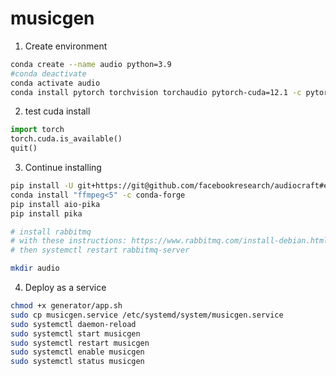 # musicgen

1. Create environment
```bash
conda create --name audio python=3.9
#conda deactivate
conda activate audio
conda install pytorch torchvision torchaudio pytorch-cuda=12.1 -c pytorch -c nvidia
```
2. test cuda install
```python
import torch
torch.cuda.is_available()
quit()
```

3. Continue installing
```bash
pip install -U git+https://git@github.com/facebookresearch/audiocraft#egg=audiocraft
conda install "ffmpeg<5" -c conda-forge
pip install aio-pika
pip install pika

# install rabbitmq 
# with these instructions: https://www.rabbitmq.com/install-debian.html#apt-quick-start-cloudsmith
# then systemctl restart rabbitmq-server

mkdir audio
```

4. Deploy as a service

```bash
chmod +x generator/app.sh
sudo cp musicgen.service /etc/systemd/system/musicgen.service
sudo systemctl daemon-reload
sudo systemctl start musicgen
sudo systemctl restart musicgen
sudo systemctl enable musicgen
sudo systemctl status musicgen
```